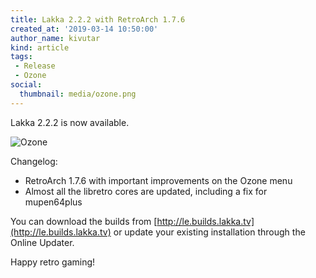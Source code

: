 ```yaml
---
title: Lakka 2.2.2 with RetroArch 1.7.6
created_at: '2019-03-14 10:50:00'
author_name: kivutar
kind: article
tags:
 - Release
 - Ozone
social:
  thumbnail: media/ozone.png
---
```


Lakka 2.2.2 is now available.

![Ozone](media/ozone.png)

Changelog:

 - RetroArch 1.7.6 with important improvements on the Ozone menu
 - Almost all the libretro cores are updated, including a fix for mupen64plus

You can download the builds from [http://le.builds.lakka.tv](http://le.builds.lakka.tv) or update your existing installation through the Online Updater.

Happy retro gaming!
